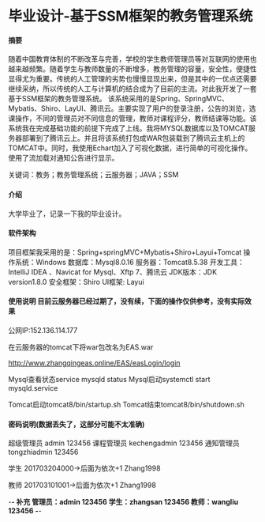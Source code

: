 # 毕业设计-基于SSM框架的教务管理系统

#### 摘要
随着中国教育体制的不断改革与完善，学校的学生教师管理员等对互联网的使用也越来越频繁。随着学生与教师数量的不断增多，教务管理的容量，安全性，便捷性显得尤为重要。传统的人工管理的劣势也慢慢显现出来，但是其中的一优点还需要继续采纳，所以传统的人工与计算机的结合成为了目前的主流。对此我开发了一套基于SSM框架的教务管理系统。
该系统采用的是Spring、SpringMVC、Mybatis、Shiro、LayUI、腾讯云。主要实现了用户的登录注册，公告的浏览，选课操作，不同的管理员对不同信息的管理，教师对课程评分，教师结课等功能。该系统我在完成基础功能的前提下完成了上线。我将MYSQL数据库以及TOMCAT服务器部署到了腾讯云上。并且将该系统打包成WAR包装载到了腾讯云主机上的TOMCAT中。同时，我使用Echart加入了可视化数据，进行简单的可视化操作。使用了流加载对通知公告进行显示。

关键词：教务；教务管理系统；云服务器；JAVA；SSM


#### 介绍
大学毕业了，记录一下我的毕业设计。

#### 软件架构
项目框架我采用的是：Spring+springMVC+Mybatis+Shiro+Layui+Tomcat
操作系统：Windows
数据库：Mysql8.0.16
服务器：Tomcat8.5.38
开发工具：IntelliJ IDEA 、Navicat for Mysql、Xftp 7、腾讯云
JDK版本：JDK version1.8.0
安全框架：Shiro
UI框架: Layui


#### 使用说明  目前云服务器已经过期了，没有续，下面的操作仅供参考，没有实际效果
公网IP:152.136.114.177

在云服务器的tomcat下将war包改名为EAS.war

http://www.zhangqingeas.online/EAS/easLogin/login

Mysql查看状态service mysqld status
Mysql启动systemctl start mysqld.service

Tomcat启动tomcat8/bin/startup.sh
Tomcat结束tomcat8/bin/shutdown.sh


#### 密码说明(数据丢失了，这部分可能不太准确)

超级管理员
admin
123456
课程管理员
kechengadmin
123456
通知管理员
tongzhiadmin
123456

学生
201703204000->后面为依次+1
Zhang1998

教师
201703101001->后面为依次+1
Zhang1998

-**-
补充
管理员：admin 123456
学生：zhangsan 123456
教师：wangliu 123456
-**-